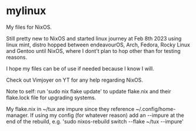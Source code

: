 # mylinux
My files for NixOS.

Still pretty new to NixOS and started linux journey at Feb 8th 2023 using linux mint, distro hopped between endeavourOS, Arch, Fedora, Rocky Linux and Gentoo until NixOS, where I dont't plan to hop other than for testing reasons.

I hope my files can be of use if needed because I know I will.

Check out Vimjoyer on YT for any help regarding NixOS.

Note to self: run 'sudo nix flake update' to update flake.nix and their flake.lock file for upgrading systems.

My flake.nix in ~/tux are impure since they reference ~/.config/home-manager. 
If using my config (for whatever reason) add an --impure at the end of the rebuild, e.g. 'sudo nixos-rebuild switch --flake ~/tux --impure'
